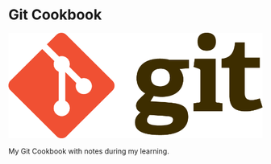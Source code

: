 # Git Cookbook

<p align="center">
  <img src="/assets/git-logo.png" alt="Git logo">
</p>

My Git Cookbook with notes during my learning.
